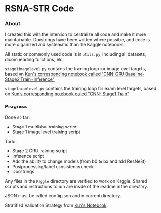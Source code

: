 # RSNA-STR Code

### About
I created this with the intention to centralize all code and make it more maintainable.
Docstrings have been written where possible, and code is more organized and systematic than the Kaggle notebooks.

All static or commonly used code is in `utils.py`, including all datasets, dicom reading functions, etc.

`stage1imagelevel.py` contains the training loop for image level targets, based on [Kun's corresponding notebook called "CNN-GRU Baseline- Stage2 Train+Inference"](https://www.kaggle.com/khyeh0719/cnn-gru-baseline-stage2-train-inference)

`stage1examlevel.py` contains the training loop for exam level targets, based on [Kun's corresponding notebook called "CNN- Stage1 Train"](https://www.kaggle.com/khyeh0719/cnn-stage1-train)

### Progress
Done so far:
- Stage 1 multilabel training script
- Stage 1 image level training script

Todo:
- Stage 2 GRU training script
- Inference script
- Add the ability to change models (from b0 to bx and add ResNeSt)
- Postprocessing/label consistency check
- Docstrings

Any files in the `Kaggle` directory are verified to work on Kaggle.
Shared scripts and instructions to run are inside of the readme in the directory.

JSON must be called config.json and in current directory.

Stratified Validation Strategy from [Kun's Notebook](https://www.kaggle.com/khyeh0719/stratified-validation-strategy).